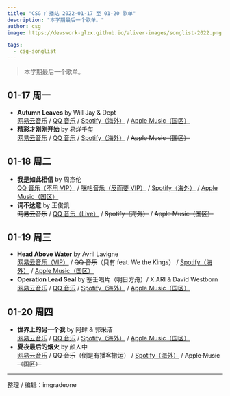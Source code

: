 ```yaml
---
title: "CSG 广播站 2022-01-17 至 01-20 歌单"
description: "本学期最后一个歌单。"
author: csg
image: https://devswork-glzx.github.io/aliver-images/songlist-2022.png

tags:
  - csg-songlist
---
```


> 本学期最后一个歌单。

## 01-17 周一

- **Autumn Leaves** by Will Jay & Dept  
  [网易云音乐](https://music.163.com/song?id=1890724511) / [QQ 音乐](https://y.qq.com/n/ryqq/songDetail/0009dEY82NDQbe) / [Spotify（海外）](https://open.spotify.com/track/6Z3dEuOqHFXgzxAM1uzDCF) / [Apple Music（国区）](https://music.apple.com/cn/album/autumn-leaves-feat-will-jay/1591947600?i=1591947602)
- **精彩才刚刚开始** by 易烊千玺  
  [网易云音乐](https://music.163.com/song?id=1317145419) / [QQ 音乐](https://y.qq.com/n/ryqq/songDetail/001apXAh2mHRub) / [Spotify（海外）](https://open.spotify.com/track/10RsjyKQH6m7n7euviU2F3) / ~~Apple Music（国区）~~

## 01-18 周二

- **我是如此相信** by 周杰伦  
  [QQ 音乐（不用 VIP）](https://y.qq.com/n/ryqq/songDetail/001PLl3C4gPSCI) / [咪咕音乐（反而要 VIP）](https://music.migu.cn/v3/music/song/60054704118) / [Spotify（海外）](https://open.spotify.com/track/4olLtprgPPGUJK4P5bRcgI) / [Apple Music（国区）](https://music.apple.com/cn/album/我是如此相信-电影-天火-主题曲/1491479707?i=1491479708)
- **词不达意** by 王俊凯  
  ~~网易云音乐~~ / [QQ 音乐（Live）](https://y.qq.com/n/ryqq/songDetail/001NB4KC2emXX8) / ~~Spotify（海外）~~ / ~~Apple Music（国区）~~

## 01-19 周三

- **Head Above Water** by Avril Lavigne  
  [网易云音乐（VIP）](https://music.163.com/song?id=1310906383) / ~~QQ 音乐~~（只有 feat. We the Kings） / [Spotify（海外）](https://open.spotify.com/track/7gY3cyGcB2wnk2xDXiA0pe) / [Apple Music（国区）](https://music.apple.com/cn/album/head-above-water/1445138196?i=1445138197)
- **Operation Lead Seal** by 塞壬唱片（明日方舟）/ X.ARI & David Westborn  
  [网易云音乐](https://music.163.com/song?id=1893260974) / [QQ 音乐](https://y.qq.com/n/ryqq/songDetail/000ndoFZ2yOxaF) / [Spotify（海外）](https://open.spotify.com/track/04ooopavUnRDhtmvg7ljep) / [Apple Music（国区）](https://music.apple.com/cn/album/operation-lead-seal/1603609452?i=1603609453)

## 01-20 周四

- **世界上的另一个我** by 阿肆 & 郭采洁  
  [网易云音乐](https://music.163.com/song?id=514765154) / [QQ 音乐](https://y.qq.com/n/ryqq/songDetail/0009BcDy2B1y80) / [Spotify（海外）](https://open.spotify.com/track/4VTFqeJVtgnnFeIbXhSzp4) / [Apple Music（国区）](https://music.apple.com/cn/album/世界上的另一个我/1593504709?i=1593505245)
- **夏夜最后的烟火** by 颜人中  
  [网易云音乐](https://music.163.com/song?id=1482867143) / ~~QQ 音乐~~（倒是有播客搬运） / [Spotify（海外）](https://open.spotify.com/track/3jmB0p94tP9Sai5mRlTDhM) / ~~Apple Music（国区）~~

---

整理 / 编辑：imgradeone
